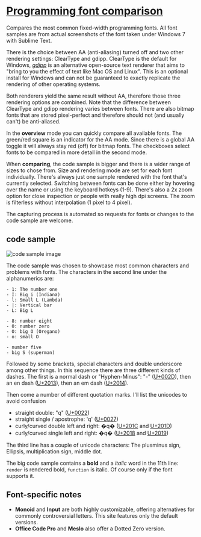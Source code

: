 # [Programming font comparison](http://www.s9w.io/font_compare/)

Compares the most common fixed-width programming fonts. All font samples are from actual screenshots of the font taken under Windows 7 with Sublime Text.

There is the choice between AA (anti-aliasing) turned off and two other rendering settings: ClearType and gdipp. ClearType is the default for Windows, [*gdipp*](https://code.google.com/p/gdipp/) is an alternative open-source text renderer that aims to "bring to you the effect of text like Mac OS and Linux". This is an optional install for Windows and can not be guaranteed to exactly replicate the rendering of other operating systems.

Both renderers yield the same result without AA, therefore those three rendering options are combined. Note that the difference between ClearType and gdipp rendering varies between fonts. There are also bitmap fonts that are stored pixel-perfect and therefore should not (and usually can't) be anti-aliased.
 
In the **overview** mode you can quickly compare all available fonts. The green/red square is an indicator for the AA mode. Since there is a global AA toggle it will always stay red (off) for bitmap fonts. The checkboxes select fonts to be compared in more detail in the second mode.
 
When **comparing**, the code sample is bigger and there is a wider range of sizes to chose from. Size and rendering mode are set for each font individually. There's always just one sample rendered with the font that's currently selected. Switching between fonts can be done either by hovering over the name or using the keyboard hotkeys (1-9). There's also a 2x zoom option for close inspection or people with really high dpi screens. The zoom is filterless without interpolation (1 pixel to 4 pixel).

The capturing process is automated so requests for fonts or changes to the code sample are welcome.

## code sample

![code sample image](http://s9w.github.io/font_compare/trimmed/long_light_Consolas_14_aa1.png)

The code sample was chosen to showcase most common characters and problems with fonts. The characters in the second line under the alphanumerics are:

	- 1: The number one
	- I: Big i (Indiana)
	- l: Small L (Lambda)
	- |: Vertical bar
	- L: Big L
	
	- 8: number eight
	- 0: number zero
	- O: big O (Oregano)
	- o: small O
	
	- number five
	- big S (superman)
	
Followed by some brackets, special characters and double underscore among other things. In this sequence there are three different kinds of dashes. The first is a normal dash or "Hyphen-Minus": "-" ([U+002D](https://symbl.cc/en/002D/)), then an en dash ([U+2013](https://symbl.cc/en/2013/)), then an em dash ([U+2014](https://symbl.cc/en/2014/)).
 
Then come a number of different quotation marks. I'll list the unicodes to avoid confusion

- straight double: "q" ([U+0022](https://symbl.cc/en/0022/))
- straight single / apostrophe: 'q' ([U+0027](https://symbl.cc/en/0027/))
- curly/curved double left and right: �q� ([U+201C](https://symbl.cc/en/201C/) and [U+201D](https://symbl.cc/en/201D/))
- curly/curved single left and right: �q� ([U+2018](https://symbl.cc/en/2018/) and [U+2019](https://symbl.cc/en/2019/))

The third line has a couple of unicode characters: The plusminus sign, Ellipsis, multiplication sign, middle dot.

The big code sample contains a **bold** and a *italic* word in the 11th line: `render` is rendered bold, `function` is italic. Of course only if the font supports it.

## Font-specific notes
- **Monoid** and **Input** are both highly customizable, offering alternatives for commonly controversial letters. This site features only the default versions.
- **Office Code Pro** and **Meslo** also offer a Dotted Zero version.

